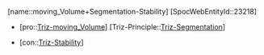 ﻿---
type: TrizContradiction
aliases:
- moving_Volume+Segmentation-Stability
license: CC BY-SA 4.0
copyright: https://github.com/SpocWeb
IsDeleted: false
IsReadOnly: false
Confidential: public
tags: 
- Triz/Contradiction
---
[name::moving_Volume+Segmentation-Stability]
[SpocWebEntityId::23218]
+ [pro::[Triz-moving_Volume](tech/Triz/Parameter/Triz-moving_Volume.md)]
[Triz-Principle::[Triz-Segmentation](tech/Triz/Principle/Triz-Segmentation.md)]
- [con::[Triz-Stability](tech/Triz/Parameter/Triz-Stability.md)]

